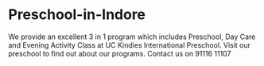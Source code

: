 # Preschool-in-Indore
We provide an excellent 3 in 1 program which includes Preschool, Day Care and Evening Activity Class at UC Kindies International Preschool. Visit our preschool to find out about our programs. Contact us on 91116 11107
